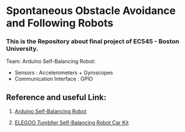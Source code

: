 # Spontaneous Obstacle Avoidance and Following Robots

### This is the Repository about final project of EC545 - Boston University.

Team: Arduino Self-Balancing Robot: 


- Sensors : Accelerometers + Gyroscopes
- Communication Interface : GPIO 

## Reference and useful Link: 

1. [Arduino Self-Balancing Robot](https://www.instructables.com/Arduino-Self-Balancing-Robot-1/)

2. [ELEGOO Tumbller Self-Balancing Robot Car Kit](https://www.amazon.com/gp/product/B07QWJH77V/ref=ox_sc_act_title_1?smid=A2WWHQ25ENKVJ1&th=1)




